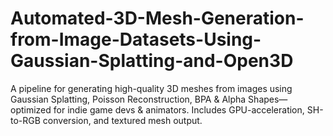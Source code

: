 # Automated-3D-Mesh-Generation-from-Image-Datasets-Using-Gaussian-Splatting-and-Open3D
A pipeline for generating high-quality 3D meshes from images using Gaussian Splatting, Poisson Reconstruction, BPA &amp; Alpha Shapes—optimized for indie game devs &amp; animators. Includes GPU-acceleration, SH-to-RGB conversion, and textured mesh output.

